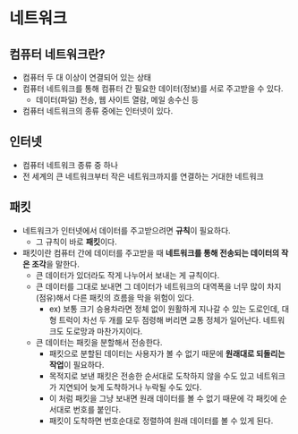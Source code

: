 # 네트워크

## 컴퓨터 네트워크란?
- 컴퓨터 두 대 이상이 연결되어 있는 상태
- 컴퓨터 네트워크를 통해 컴퓨터 간 필요한 데이터(정보)를 서로 주고받을 수 있다.
    - 데이터(파일) 전송, 웹 사이트 열람, 메일 송수신 등
- 컴퓨터 네트워크의 종류 중에는 인터넷이 있다.

## 인터넷
- 컴퓨터 네트워크 종류 중 하나
- 전 세계의 큰 네트워크부터 작은 네트워크까지를 연결하는 거대한 네트워크

## 패킷
- 네트워크가 인터넷에서 데이터를 주고받으려면 **규칙**이 필요하다.
    - 그 규칙이 바로 **패킷**이다.
- 패킷이란 컴퓨터 간에 데이터를 주고받을 때 **네트워크를 통해 전송되는 데이터의 작은 조각**을 말한다.
    - 큰 데이터가 있더라도 작게 나누어서 보내는 게 규칙이다.
    - 큰 데이터를 그대로 보내면 그 데이터가 네트워크의 대역폭을 너무 많이 차지(점유)해서 다른 패킷의 흐름을 막을 위험이 있다.
        - ex) 보통 크기 승용차라면 정체 없이 원활하게 지나갈 수 있는 도로인데, 대형 트럭이 차선 두 개를 모두 점령해 버리면 교통 정체가 일어난다. 네트워크도 도로망과 마찬가지이다.
    - 큰 데이터는 패킷을 분할해서 전송한다.
        - 패킷으로 분할된 데이터는 사용자가 볼 수 없기 때문에 **원래대로 되돌리는 작업**이 필요하다.
        - 목적지로 보낸 패킷은 전송한 순서대로 도착하지 않을 수도 있고 네트워크가 지연되어 늦게 도착하거나 누락될 수도 있다.
        - 이 처럼 패킷을 그냥 보내면 원래 데이터를 볼 수 없기 때문에 각 패킷에 순서대로 번호를 붙인다.
        - 패킷이 도착하면 번호순대로 정렬하여 원래 데이터를 볼 수 있게 된다.